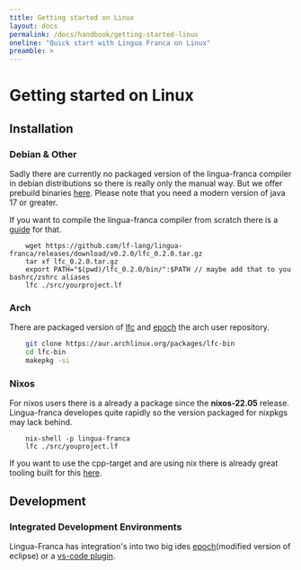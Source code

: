 ```yaml
---
title: Getting started on Linux 
layout: docs
permalink: /docs/handbook/getting-started-linux
oneline: "Quick start with Lingua Franca on Linux"
preamble: >
---
```


# Getting started on Linux

## Installation

### Debian & Other

Sadly there are currently no packaged version of the lingua-franca compiler in debian distributions so there is
really only the manual way. But we offer prebuild binaries [here](https://github.com/lf-lang/lingua-franca/releases). 
Please note that you need a modern version of java 17 or greater.

If you want to compile the lingua-franca compiler from scratch there is a [guide](/docs/handbook/download) for that. 

```
    wget https://github.com/lf-lang/lingua-franca/releases/download/v0.2.0/lfc_0.2.0.tar.gz
    tar xf lfc_0.2.0.tar.gz
    export PATH="$(pwd)/lfc_0.2.0/bin/":$PATH // maybe add that to you bashrc/zshrc aliases
    lfc ./src/yourproject.lf
```

### Arch

There are packaged version of [lfc](https://aur.archlinux.org/packages/lfc-bin) and [epoch](https://aur.archlinux.org/packages/epoch-bin) the arch user repository.

```bash
    git clone https://aur.archlinux.org/packages/lfc-bin
    cd lfc-bin
    makepkg -si
```

### Nixos

For nixos users there is a already a package since the **nixos-22.05** release. Lingua-franca developes quite rapidly so the version packaged for nixpkgs may lack behind.

```
    nix-shell -p lingua-franca
    lfc ./src/youproject.lf
```

If you want to use the cpp-target and are using nix there is already great tooling built for this [here](https://github.com/lf-lang/reactor-cpp/blob/master/CONTRIBUTING.md).

## Development

### Integrated Development Environments

Lingua-Franca has integration's into two big ides [epoch](/docs/handbook/epoch-ide)(modified version of eclipse) or a [vs-code plugin](/docs/handbook/code-extension). 







